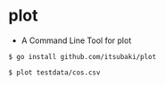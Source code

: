 # plot

 * A Command Line Tool for plot


```shell
$ go install github.com/itsubaki/plot
```

```shell
$ plot testdata/cos.csv
```

